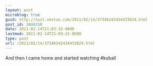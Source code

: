 ```yaml
---
layout: post
microblog: true
guid: http://twit.vmstan.com/2011/02/14/37346242434433024.html
post_id: 3044150
date: 2011-02-14T21:03:32-0600
lastmod: 2011-02-14T21:03:32-0600
type: post
url: /2011/02/14/37346242434433024.html
---
```

And then I came home and started watching #kuball
